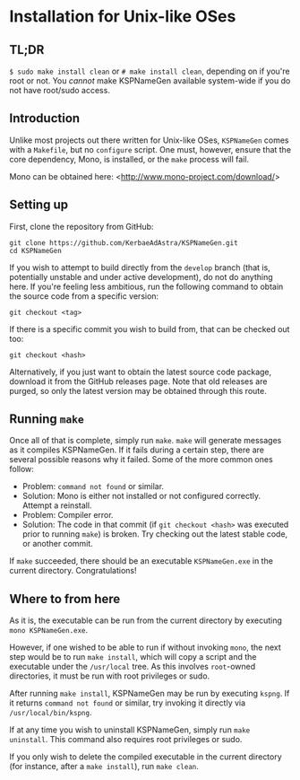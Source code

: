 # Installation for Unix-like OSes

## TL;DR

`$ sudo make install clean` or `# make install clean`, depending on if you're root or not. You *cannot* make KSPNameGen available system-wide if you do not have root/sudo access.

## Introduction

Unlike most projects out there written for Unix-like OSes, `KSPNameGen` comes with a `Makefile`, but no `configure` script. One must, however, ensure that the core dependency, Mono, is installed, or the `make` process will fail.

Mono can be obtained here: <<http://www.mono-project.com/download/>>

## Setting up

First, clone the repository from GitHub:

```plaintext
git clone https://github.com/KerbaeAdAstra/KSPNameGen.git
cd KSPNameGen
```

If you wish to attempt to build directly from the `develop` branch (that is, potentially unstable and under active development), do not do anything here. If you're feeling less ambitious, run the following command to obtain the source code from a specific version:

`git checkout <tag>`

If there is a specific commit you wish to build from, that can be checked out too:

`git checkout <hash>`

Alternatively, if you just want to obtain the latest source code package, download it from the GitHub releases page. Note that old releases are purged, so only the latest version may be obtained through this route.

## Running `make`

Once all of that is complete, simply run `make`. `make` will generate messages as it compiles KSPNameGen. If it fails during a certain step, there are several possible reasons why it failed. Some of the more common ones follow:

* Problem: `command not found` or similar.
* Solution: Mono is either not installed or not configured correctly. Attempt a reinstall.
* Problem: Compiler error.
* Solution: The code in that commit (if `git checkout <hash>` was executed prior to running `make`) is broken. Try checking out the latest stable code, or another commit.

If `make` succeeded, there should be an executable `KSPNameGen.exe` in the current directory. Congratulations!

## Where to from here

As it is, the executable can be run from the current directory by executing `mono KSPNameGen.exe`.

However, if one wished to be able to run if without invoking `mono`, the next step would be to run `make install`, which will copy a script and the executable under the `/usr/local` tree. As this involves `root`-owned directories, it must be run with root privileges or sudo.

After running `make install`, KSPNameGen may be run by executing `kspng`. If it returns `command not found` or similar, try invoking it directly via `/usr/local/bin/kspng`.

If at any time you wish to uninstall KSPNameGen, simply run `make uninstall`. This command also requires root privileges or sudo.

If you only wish to delete the compiled executable in the current directory (for instance, after a `make install`), run `make clean`.